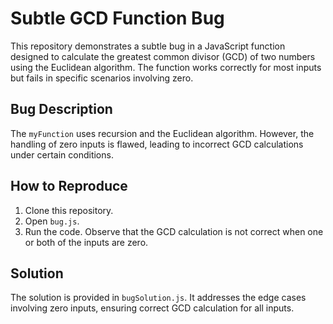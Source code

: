 # Subtle GCD Function Bug
This repository demonstrates a subtle bug in a JavaScript function designed to calculate the greatest common divisor (GCD) of two numbers using the Euclidean algorithm. The function works correctly for most inputs but fails in specific scenarios involving zero.

## Bug Description
The `myFunction` uses recursion and the Euclidean algorithm. However, the handling of zero inputs is flawed, leading to incorrect GCD calculations under certain conditions.

## How to Reproduce
1. Clone this repository.
2. Open `bug.js`.
3. Run the code. Observe that the GCD calculation is not correct when one or both of the inputs are zero.

## Solution
The solution is provided in `bugSolution.js`. It addresses the edge cases involving zero inputs, ensuring correct GCD calculation for all inputs.